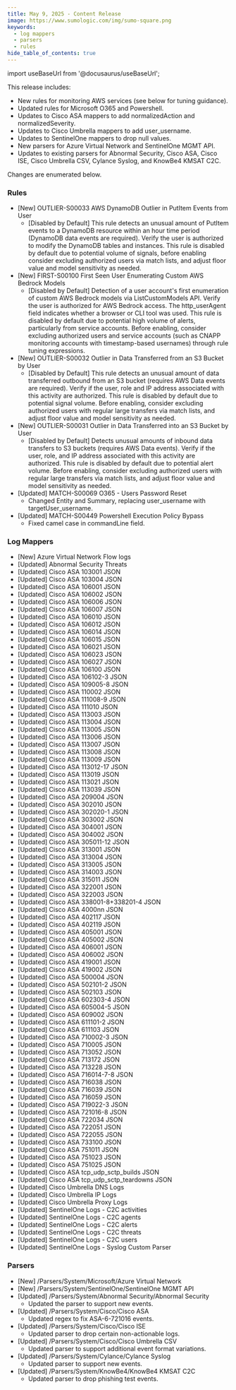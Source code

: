 ```yaml
---
title: May 9, 2025 - Content Release
image: https://www.sumologic.com/img/sumo-square.png
keywords:
  - log mappers
  - parsers
  - rules
hide_table_of_contents: true    
---
```


import useBaseUrl from '@docusaurus/useBaseUrl';

This release includes:
- New rules for monitoring AWS services (see below for tuning guidance).
- Updated rules for Microsoft O365 and Powershell.
- Updates to Cisco ASA mappers to add normalizedAction and normalizedSeverity.
- Updates to Cisco Umbrella mappers to add user_username.
- Updates to SentinelOne mappers to drop null values.
- New parsers for Azure Virtual Network and SentinelOne MGMT API.
- Updates to existing parsers for Abnormal Security, Cisco ASA, Cisco ISE, Cisco Umbrella CSV, Cylance Syslog, and KnowBe4 KMSAT C2C.

Changes are enumerated below.

### Rules
- [New] OUTLIER-S00033 AWS DynamoDB Outlier in PutItem Events from User
    - [Disabled by Default] This rule detects an unusual amount of PutItem events to a DynamoDB resource within an hour time period (DynamoDB data events are required). Verify the user is authorized to modify the DynamoDB tables and instances. This rule is disabled by default due to potential volume of signals, before enabling consider excluding authorized users via match lists, and adjust floor value and model sensitivity as needed.
- [New] FIRST-S00100 First Seen User Enumerating Custom AWS Bedrock Models
    - [Disabled by Default] Detection of a user account's first enumeration of custom AWS Bedrock models via ListCustomModels API. Verify the user is authorized for AWS Bedrock access. The http_userAgent field indicates whether a browser or CLI tool was used. This rule is disabled by default due to potential high volume of alerts, particularly from service accounts. Before enabling, consider excluding authorized users and service accounts (such as CNAPP monitoring accounts with timestamp-based usernames) through rule tuning expressions.
- [New] OUTLIER-S00032 Outlier in Data Transferred from an S3 Bucket by User
    - [Disabled by Default] This rule detects an unusual amount of data transferred outbound from an S3 bucket (requires AWS Data events are required). Verify if the user, role and IP address associated with this activity are authorized. This rule is disabled by default due to potential signal volume. Before enabling, consider excluding authorized users with regular large transfers via match lists, and adjust floor value and model sensitivity as needed.
- [New] OUTLIER-S00031 Outlier in Data Transferred into an S3 Bucket by User
    - [Disabled by Default] Detects unusual amounts of inbound data transfers to S3 buckets (requires AWS Data events). Verify if the user, role, and IP address associated with this activity are authorized. This rule is disabled by default due to potential alert volume. Before enabling, consider excluding authorized users with regular large transfers via match lists, and adjust floor value and model sensitivity as needed.
- [Updated] MATCH-S00069 O365 - Users Password Reset
    - Changed Entity and Summary, replacing user_username with targetUser_username.
- [Updated] MATCH-S00449 Powershell Execution Policy Bypass
    - Fixed camel case in commandLine field.

### Log Mappers
- [New] Azure Virtual Network Flow logs
- [Updated] Abnormal Security Threats
- [Updated] Cisco ASA 103001 JSON
- [Updated] Cisco ASA 103004 JSON
- [Updated] Cisco ASA 106001 JSON
- [Updated] Cisco ASA 106002 JSON
- [Updated] Cisco ASA 106006 JSON
- [Updated] Cisco ASA 106007 JSON
- [Updated] Cisco ASA 106010 JSON
- [Updated] Cisco ASA 106012 JSON
- [Updated] Cisco ASA 106014 JSON
- [Updated] Cisco ASA 106015 JSON
- [Updated] Cisco ASA 106021 JSON
- [Updated] Cisco ASA 106023 JSON
- [Updated] Cisco ASA 106027 JSON
- [Updated] Cisco ASA 106100 JSON
- [Updated] Cisco ASA 106102-3 JSON
- [Updated] Cisco ASA 109005-8 JSON
- [Updated] Cisco ASA 110002 JSON
- [Updated] Cisco ASA 111008-9 JSON
- [Updated] Cisco ASA 111010 JSON
- [Updated] Cisco ASA 113003 JSON
- [Updated] Cisco ASA 113004 JSON
- [Updated] Cisco ASA 113005 JSON
- [Updated] Cisco ASA 113006 JSON
- [Updated] Cisco ASA 113007 JSON
- [Updated] Cisco ASA 113008 JSON
- [Updated] Cisco ASA 113009 JSON
- [Updated] Cisco ASA 113012-17 JSON
- [Updated] Cisco ASA 113019 JSON
- [Updated] Cisco ASA 113021 JSON
- [Updated] Cisco ASA 113039 JSON
- [Updated] Cisco ASA 209004 JSON
- [Updated] Cisco ASA 302010 JSON
- [Updated] Cisco ASA 302020-1 JSON
- [Updated] Cisco ASA 303002 JSON
- [Updated] Cisco ASA 304001 JSON
- [Updated] Cisco ASA 304002 JSON
- [Updated] Cisco ASA 305011-12 JSON
- [Updated] Cisco ASA 313001 JSON
- [Updated] Cisco ASA 313004 JSON
- [Updated] Cisco ASA 313005 JSON
- [Updated] Cisco ASA 314003 JSON
- [Updated] Cisco ASA 315011 JSON
- [Updated] Cisco ASA 322001 JSON
- [Updated] Cisco ASA 322003 JSON
- [Updated] Cisco ASA 338001-8+338201-4 JSON
- [Updated] Cisco ASA 4000nn JSON
- [Updated] Cisco ASA 402117 JSON
- [Updated] Cisco ASA 402119 JSON
- [Updated] Cisco ASA 405001 JSON
- [Updated] Cisco ASA 405002 JSON
- [Updated] Cisco ASA 406001 JSON
- [Updated] Cisco ASA 406002 JSON
- [Updated] Cisco ASA 419001 JSON
- [Updated] Cisco ASA 419002 JSON
- [Updated] Cisco ASA 500004 JSON
- [Updated] Cisco ASA 502101-2 JSON
- [Updated] Cisco ASA 502103 JSON
- [Updated] Cisco ASA 602303-4 JSON
- [Updated] Cisco ASA 605004-5 JSON
- [Updated] Cisco ASA 609002 JSON
- [Updated] Cisco ASA 611101-2 JSON
- [Updated] Cisco ASA 611103 JSON
- [Updated] Cisco ASA 710002-3 JSON
- [Updated] Cisco ASA 710005 JSON
- [Updated] Cisco ASA 713052 JSON
- [Updated] Cisco ASA 713172 JSON
- [Updated] Cisco ASA 713228 JSON
- [Updated] Cisco ASA 716014-7-8 JSON
- [Updated] Cisco ASA 716038 JSON
- [Updated] Cisco ASA 716039 JSON
- [Updated] Cisco ASA 716059 JSON
- [Updated] Cisco ASA 719022-3 JSON
- [Updated] Cisco ASA 721016-8 JSON
- [Updated] Cisco ASA 722034 JSON
- [Updated] Cisco ASA 722051 JSON
- [Updated] Cisco ASA 722055 JSON
- [Updated] Cisco ASA 733100 JSON
- [Updated] Cisco ASA 751011 JSON
- [Updated] Cisco ASA 751023 JSON
- [Updated] Cisco ASA 751025 JSON
- [Updated] Cisco ASA tcp_udp_sctp_builds JSON
- [Updated] Cisco ASA tcp_udp_sctp_teardowns JSON
- [Updated] Cisco Umbrella DNS Logs
- [Updated] Cisco Umbrella IP Logs
- [Updated] Cisco Umbrella Proxy Logs
- [Updated] SentinelOne Logs - C2C activities
- [Updated] SentinelOne Logs - C2C agents
- [Updated] SentinelOne Logs - C2C alerts
- [Updated] SentinelOne Logs - C2C threats
- [Updated] SentinelOne Logs - C2C users
- [Updated] SentinelOne Logs - Syslog Custom Parser

### Parsers
- [New] /Parsers/System/Microsoft/Azure Virtual Network
- [New] /Parsers/System/SentinelOne/SentinelOne MGMT API
- [Updated] /Parsers/System/Abnormal Security/Abnormal Security
    - Updated the parser to support new events.
- [Updated] /Parsers/System/Cisco/Cisco ASA
    - Updated regex to fix ASA-6-721016 events.
- [Updated] /Parsers/System/Cisco/Cisco ISE
    - Updated parser to drop certain non-actionable logs.
- [Updated] /Parsers/System/Cisco/Cisco Umbrella CSV
    - Updated parser to support additional event format variations.
- [Updated] /Parsers/System/Cylance/Cylance Syslog
    - Updated parser to support new events.
- [Updated] /Parsers/System/KnowBe4/KnowBe4 KMSAT C2C
    - Updated parser to drop phishing test events.